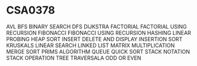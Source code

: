 # CSA0378
AVL
BFS
BINARY SEARCH
DFS
DIJKSTRA
FACTORIAL
FACTORIAL USING RECURSION
FIBONACCI
FIBONACCI USING RECURSION
HASHING LINEAR PROBING
HEAP SORT
INSERT DELETE AND DISPLAY
INSERTION SORT
KRUSKALS
LINEAR SEARCH
LINKED LIST
MATRIX MULTIPLICATION
MERGE SORT
PRIMS ALGORITHM
QUEUE
QUICK SORT
STACK NOTATION
STACK OPERATION
TREE TRAVERSALA
ODD OR EVEN
